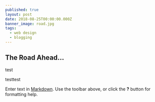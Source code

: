 ```yaml
---
published: true
layout: post
date: 2018-08-25T00:00:00.000Z
banner_image: road.jpg
tags:
  - web design
  - blogging
---
```

## The Road Ahead...


test

testtest


Enter text in [Markdown](http://daringfireball.net/projects/markdown/). Use the toolbar above, or click the **?** button for formatting help.
